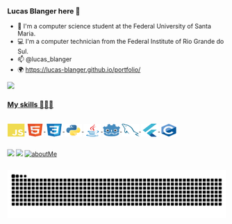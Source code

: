 ### Lucas Blanger here 🦫


- 🔭 I'm a computer science student at the Federal University of Santa Maria.
- 💻 I'm a computer technician from the Federal Institute of Rio Grande do Sul.
- 📫 @lucas_blanger
- 🌍 https://lucas-blanger.github.io/portfolio/

<div>
  <a href="https://github.com/Lucas-Blanger">
  <img height="180em" src="https://github-readme-stats.vercel.app/api/top-langs/?username=Lucas-Blanger&layout=compact&theme=dark">  
</div>
    
### My skills 👩🏻‍💻

<div style="display: inline_block"><br>
  <img align="center" alt="Lucas-Js" height="30" width="40" src="https://raw.githubusercontent.com/devicons/devicon/master/icons/javascript/javascript-plain.svg">
  <img align="center" alt="Lucas-HTML" height="30" width="40" src="https://raw.githubusercontent.com/devicons/devicon/master/icons/html5/html5-original.svg">
  <img align="center" alt="Lucas-CSS" height="30" width="40" src="https://raw.githubusercontent.com/devicons/devicon/master/icons/css3/css3-original.svg">
  <img align="center" alt="Lucas-Python" height="30" width="40" src="https://raw.githubusercontent.com/devicons/devicon/master/icons/python/python-original.svg">
  <img align="center" alt="Lucas-Java" height="30" width="40" src="https://github.com/devicons/devicon/blob/master/icons/java/java-original.svg">
  <img align="center" alt="Lucas-Godot" height="30" width="40" src="https://github.com/devicons/devicon/blob/master/icons/godot/godot-original.svg">
  <img align="center" alt="Lucas-Mysql" height="30" width="40" src="https://github.com/devicons/devicon/blob/master/icons/mysql/mysql-original.svg">
  <img align="center" alt="Lucas-Flutter" height="30" width="40" src="https://github.com/devicons/devicon/blob/master/icons/flutter/flutter-original.svg">
  <img align="center" alt="Lucas-C" height="30" width="40" src="https://github.com/devicons/devicon/blob/master/icons/c/c-original.svg">
</div>

##

<div> 
  <a href="https://www.linkedin.com/in/lucas-blanger-4668a2210/" target="_blank"><img src="https://img.shields.io/badge/-LinkedIn-%230077B5?style=for-the-badge&logo=linkedin&logoColor=white" target="_blank"></a> 
  <source media="(prefers-color-scheme: light)" srcset="https://raw.githubusercontent.com/Lucas-Blanger/Lucas-Blanger/output/github-contribution-grid-snake.svg">
  <a href = "mailto:blangerlucas@gmail.com"><img src="https://img.shields.io/badge/-Gmail-%23333?style=for-the-badge&logo=gmail&logoColor=white" target="_blank"></a>
  <a href="https://lucas-blanger.github.io/portfolio/" target="_blank"><img src="https://img.shields.io/badge/aboutMe-green?style=for-the-badge&ogo=gmail&logoColor=white" alt="aboutMe" target="_blank"></a>
</div>

##

<picture>  
  <source media="prefers-color-scheme: dark" srcset="https://raw.githubusercontent.com/Lucas-Blanger/Lucas-Blanger/output/github-contribution-grid-snake-dark.svg">
  <img alt="github contribution grid snake animation" src="https://raw.githubusercontent.com/Lucas-Blanger/Lucas-Blanger/output/github-contribution-grid-snake.svg">
</picture>

